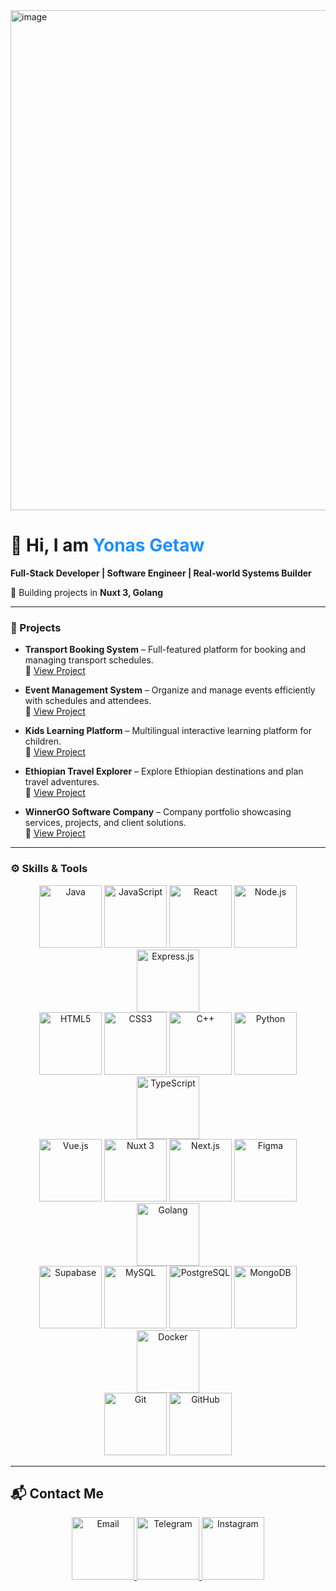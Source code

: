 <img width="1200" height="800" alt="image" src="https://github.com/user-attachments/assets/2c782d8b-8f08-4e93-b6f7-cbfa20bccb04" />

# 👋 Hi, I am <span style="color:#1E90FF;">Yonas Getaw</span>
**Full-Stack Developer | Software Engineer | Real-world Systems Builder**  

🚀 Building projects in **Nuxt 3, Golang**  

---

### 🚀 Projects

- **Transport Booking System** – Full-featured platform for booking and managing transport schedules.  
  🔗 [View Project](https://transportbookingsytsem.netlify.app/)

- **Event Management System** – Organize and manage events efficiently with schedules and attendees.  
  🔗 [View Project](https://grand-crisp-bbbdfa.netlify.app/)

- **Kids Learning Platform** – Multilingual interactive learning platform for children.  
  🔗 [View Project](https://ethiopiskidslarningplatform.netlify.app/)

- **Ethiopian Travel Explorer** – Explore Ethiopian destinations and plan travel adventures.  
  🔗 [View Project](https://gentle-dragon-d5845e.netlify.app/)

- **WinnerGO Software Company** – Company portfolio showcasing services, projects, and client solutions.  
  🔗 [View Project](https://superb-starlight-ddd132.netlify.app/)

---

### ⚙️ Skills & Tools
<div align="center">
<img src="https://cdn.jsdelivr.net/gh/devicons/devicon/icons/java/java-original.svg" title="Java" width="100"/> 
<img src="https://cdn.jsdelivr.net/gh/devicons/devicon/icons/javascript/javascript-original.svg" title="JavaScript" width="100"/> 
<img src="https://cdn.jsdelivr.net/gh/devicons/devicon/icons/react/react-original.svg" title="React" width="100"/> 
<img src="https://cdn.jsdelivr.net/gh/devicons/devicon/icons/nodejs/nodejs-original.svg" title="Node.js" width="100"/> 
<img src="https://cdn.jsdelivr.net/gh/devicons/devicon/icons/express/express-original.svg" title="Express.js" width="100"/> 
<br>
<img src="https://cdn.jsdelivr.net/gh/devicons/devicon/icons/html5/html5-original.svg" title="HTML5" width="100"/> 
<img src="https://cdn.jsdelivr.net/gh/devicons/devicon/icons/css3/css3-original.svg" title="CSS3" width="100"/> 
<img src="https://cdn.jsdelivr.net/gh/devicons/devicon/icons/cplusplus/cplusplus-original.svg" title="C++" width="100"/> 
<img src="https://cdn.jsdelivr.net/gh/devicons/devicon/icons/python/python-original.svg" title="Python" width="100"/> 
<img src="https://cdn.jsdelivr.net/gh/devicons/devicon/icons/typescript/typescript-original.svg" title="TypeScript" width="100"/> 
<br>
<img src="https://cdn.jsdelivr.net/gh/devicons/devicon/icons/vuejs/vuejs-original.svg" title="Vue.js" width="100"/> 
<img src="https://cdn.jsdelivr.net/gh/devicons/devicon/icons/nuxtjs/nuxtjs-original.svg" title="Nuxt 3" width="100"/> 
<img src="https://cdn.jsdelivr.net/gh/devicons/devicon/icons/nextjs/nextjs-original.svg" title="Next.js" width="100"/> 
<img src="https://cdn.jsdelivr.net/gh/devicons/devicon/icons/figma/figma-original.svg" title="Figma" width="100"/> 
<img src="https://upload.wikimedia.org/wikipedia/commons/0/05/Go_Logo_Blue.svg" title="Golang" width="100"/> 
<br>
<img src="https://cdn.jsdelivr.net/gh/devicons/devicon/icons/supabase/supabase-original.svg" title="Supabase" width="100"/> 
<img src="https://cdn.jsdelivr.net/gh/devicons/devicon/icons/mysql/mysql-original.svg" title="MySQL" width="100"/> 
<img src="https://cdn.jsdelivr.net/gh/devicons/devicon/icons/postgresql/postgresql-original.svg" title="PostgreSQL" width="100"/> 
<img src="https://cdn.jsdelivr.net/gh/devicons/devicon/icons/mongodb/mongodb-original.svg" title="MongoDB" width="100"/> 
<img src="https://cdn.jsdelivr.net/gh/devicons/devicon/icons/docker/docker-original.svg" title="Docker" width="100"/> 
<br>
<img src="https://cdn.jsdelivr.net/gh/devicons/devicon/icons/git/git-original.svg" title="Git" width="100"/> 
<img src="https://cdn.jsdelivr.net/gh/devicons/devicon/icons/github/github-original.svg" title="GitHub" width="100"/> 
</div>

---

## 📬 Contact Me
<p align="center">
  <a href="mailto:yonasgetaw5444@gmail.com" target="_blank">
    <img src="https://cdn-icons-png.flaticon.com/512/732/732200.png" alt="Email" width="100" />
  </a>
  <a href="https://t.me/@YONAA54" target="_blank">
    <img src="https://cdn-icons-png.flaticon.com/512/2111/2111646.png" alt="Telegram" width="100" />
  </a>
  <a href="https://instagram.com/yourprofile" target="_blank">
    <img src="https://cdn-icons-png.flaticon.com/512/2111/2111463.png" alt="Instagram" width="100" />
  </a>
</p>
